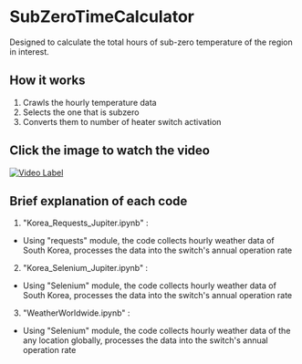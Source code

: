 # SubZeroTimeCalculator
Designed to calculate the total hours of sub-zero temperature of the region in interest.


## How it works
1. Crawls the hourly temperature data
2. Selects the one that is subzero
3. Converts them to number of heater switch activation


## Click the image to watch the video
[![Video Label](http://img.youtube.com/vi/rOdQ9U1Fknk/0.jpg)](https://youtu.be/rOdQ9U1Fknk=0s)

## Brief explanation of each code
1. "Korea_Requests_Jupiter.ipynb" : 
- Using "requests" module, the code collects hourly weather data of South Korea, processes the data into the switch's annual operation rate
2. "Korea_Selenium_Jupiter.ipynb"   : 
- Using "Selenium" module, the code collects hourly weather data of South Korea, processes the data into the switch's annual operation rate
3. "WeatherWorldwide.ipynb"    : 
- Using "Selenium" module, the code collects hourly weather data of the any location globally, processes the data into the switch's annual operation rate

